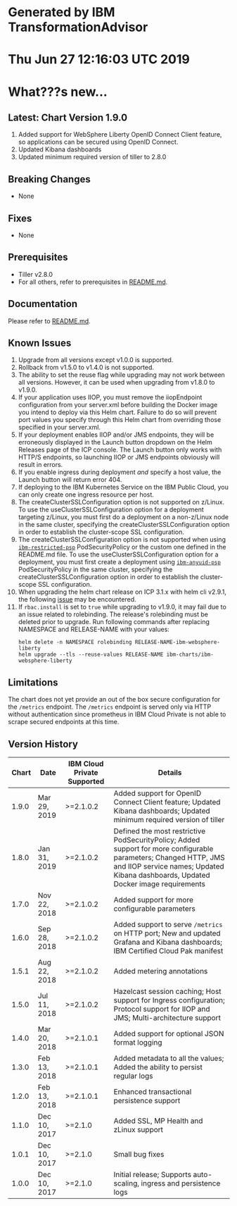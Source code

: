 # Generated by IBM TransformationAdvisor
# Thu Jun 27 12:16:03 UTC 2019
# What???s new...

## Latest: Chart Version 1.9.0

1. Added support for WebSphere Liberty OpenID Connect Client feature, so applications can be secured using OpenID Connect. 
1. Updated Kibana dashboards
1. Updated minimum required version of tiller to 2.8.0

## Breaking Changes

* None

## Fixes

* None

## Prerequisites

* Tiller v2.8.0
* For all others, refer to prerequisites in [README.md](https://github.com/IBM/charts/tree/master/stable/ibm-websphere-liberty/README.md).

## Documentation

Please refer to [README.md](https://github.com/IBM/charts/tree/master/stable/ibm-websphere-liberty/README.md).

## Known Issues

1. Upgrade from all versions except v1.0.0 is supported.
1. Rollback from v1.5.0 to v1.4.0 is not supported.
1. The ability to set the reuse flag while upgrading may not work between all versions. However, it can be used when upgrading from v1.8.0 to v1.9.0.
1. If your application uses IIOP, you must remove the iiopEndpoint configuration from your server.xml before building the Docker image you intend to deploy via this Helm chart. Failure to do so will prevent port values you specify through this Helm chart from overriding those specified in your server.xml.
1. If your deployment enables IIOP and/or JMS endpoints, they will be erroneously displayed in the Launch button dropdown on the Helm Releases page of the ICP console. The Launch button only works with HTTP/S endpoints, so launching IIOP or JMS endpoints obviously will result in errors.
1. If you enable ingress during deployment _and_ specify a host value, the Launch button will return error 404.
1. If deploying to the IBM Kubernetes Service on the IBM Public Cloud, you can only create one ingress resource per host.
1. The createClusterSSLConfiguration option is not supported on z/Linux. To use the useClusterSSLConfiguration option for a deployment targeting z/Linux, you must first do a deployment on a non-z/Linux node in the same cluster, specifying the createClusterSSLConfiguration option in order to establish the cluster-scope SSL configuration.
1. The createClusterSSLConfiguration option is not supported when using [`ibm-restricted-psp`](https://ibm.biz/cpkspec-psp) PodSecurityPolicy or the custom one defined in the README.md file. To use the useClusterSSLConfiguration option for a deployment, you must first create a deployment using [`ibm-anyuid-psp`](https://ibm.biz/cpkspec-psp) PodSecurityPolicy in the same cluster, specifying the createClusterSSLConfiguration option in order to establish the cluster-scope SSL configuration.
1. When upgrading the helm chart release on ICP 3.1.x with helm cli v2.9.1, the following [issue](https://github.com/helm/helm/issues/4337) may be encountered. 
1. If `rbac.install` is set to `true` while upgrading to v1.9.0, it may fail due to an issue related to rolebinding. The release's rolebinding must be deleted prior to upgrade. Run following commands after replacing NAMESPACE and RELEASE-NAME with your values:
    ```
    helm delete -n NAMESPACE rolebinding RELEASE-NAME-ibm-websphere-liberty
    helm upgrade --tls --reuse-values RELEASE-NAME ibm-charts/ibm-websphere-liberty
    ```

## Limitations

The chart does not yet provide an out of the box secure configuration for the `/metrics` endpoint.  The `/metrics` endpoint is served only via HTTP without authentication since prometheus in IBM Cloud Private is not able to scrape secured endpoints at this time.

## Version History

| Chart | Date          | IBM Cloud Private Supported | Details                      |
| ----- | ------------- | --------------------------- | ---------------------------- |
| 1.9.0 | Mar 29, 2019  | >=2.1.0.2                   |  Added support for OpenID Connect Client feature; Updated Kibana dashboards; Updated minimum required version of tiller     |
| 1.8.0 | Jan 31, 2019  | >=2.1.0.2                   |  Defined the most restrictive PodSecurityPolicy; Added support for more configurable parameters; Changed HTTP, JMS and IIOP service names; Updated Kibana dashboards, Updated Docker image requirements     |
| 1.7.0 | Nov 22, 2018  | >=2.1.0.2                   |  Added support for more configurable parameters     |
| 1.6.0 | Sep 28, 2018  | >=2.1.0.2                   |  Added support to serve `/metrics` on HTTP port; New and updated Grafana and Kibana dashboards; IBM Certified Cloud Pak manifest     |
| 1.5.1 | Aug 22, 2018  | >=2.1.0.2                   |  Added metering annotations                          |
| 1.5.0 | Jul 11, 2018  | >=2.1.0.2                   |  Hazelcast session caching; Host support for Ingress configuration; Protocol support for IIOP and JMS; Multi-architecture support  |
| 1.4.0 | Mar 20, 2018  | >=2.1.0.1                   |  Added support for optional JSON format logging    |
| 1.3.0 | Feb 13, 2018  | >=2.1.0.1                   |  Added metadata to all the values; Added the ability to persist regular logs   |
| 1.2.0 | Feb 13, 2018  | >=2.1.0.1                   |  Enhanced transactional persistence support          |
| 1.1.0 | Dec 10, 2017  | >=2.1.0                     |  Added SSL, MP Health and zLinux support             |
| 1.0.1 | Dec 10, 2017  | >=2.1.0                     |  Small bug fixes                                     |
| 1.0.0 | Dec 10, 2017  | >=2.1.0                     |  Initial release; Supports auto-scaling, ingress and persistence logs |
